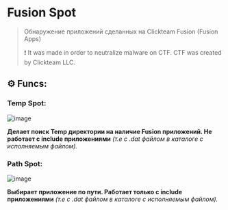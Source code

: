 # Fusion Spot
> Обнаружение приложений сделанных на Clickteam Fusion (Fusion Apps)
> 
> ❗ It was made in order to neutralize malware on CTF. CTF was created by Clickteam LLC.

## ⚙️ Funcs:

### Temp Spot:
![image](https://github.com/luwufka/Fusion-Spot/assets/126056242/406eb52c-2d24-4e17-afa1-ae070419c4dd)

**Делает поиск Temp директории на наличие Fusion приложений. Не работает с include приложениями** *(т.е с .dat файлом в каталоге с исполняемым файлом).*

### Path Spot:
![image](https://github.com/luwufka/Fusion-Spot/assets/126056242/ff2951b2-e61d-4bcf-8115-95580aad32e9)

**Выбирает приложение по пути. Работает только с include приложениями** *(т.е с .dat файлом в каталоге с исполняемым файлом).*

